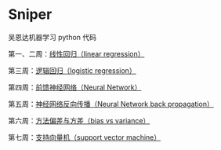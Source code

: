# Sniper

吴恩达机器学习 python 代码


第一、二周：[线性回归（linear regression）](http://www.sniper97.cn/index.php/note/machine-learning-in-action/1396/)

第三周：[逻辑回归（logistic regression） ](http://www.sniper97.cn/index.php/note/machine-learning-in-action/1519/)

第四周：[前馈神经网络（Neural Network） ](http://www.sniper97.cn/index.php/note/machine-learning-in-action/1394/)

第五周：[神经网络反向传播（Neural Network back propagation） ](http://www.sniper97.cn/index.php/note/machine-learning-in-action/1392/)

第六周：[方法偏差与方差（bias vs variance）](http://www.sniper97.cn/index.php/note/machine-learning-in-action/1390/)

第七周：[支持向量机（support vector machine） ](http://www.sniper97.cn/index.php/note/machine-learning-in-action/1600/)